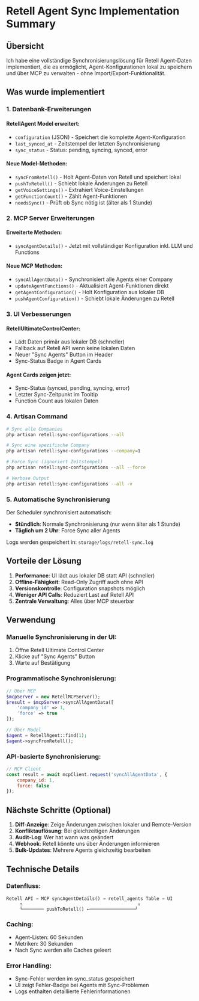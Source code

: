 # Retell Agent Sync Implementation Summary

## Übersicht

Ich habe eine vollständige Synchronisierungslösung für Retell Agent-Daten implementiert, die es ermöglicht, Agent-Konfigurationen lokal zu speichern und über MCP zu verwalten - ohne Import/Export-Funktionalität.

## Was wurde implementiert

### 1. Datenbank-Erweiterungen

#### RetellAgent Model erweitert:
- `configuration` (JSON) - Speichert die komplette Agent-Konfiguration
- `last_synced_at` - Zeitstempel der letzten Synchronisierung
- `sync_status` - Status: pending, syncing, synced, error

#### Neue Model-Methoden:
- `syncFromRetell()` - Holt Agent-Daten von Retell und speichert lokal
- `pushToRetell()` - Schiebt lokale Änderungen zu Retell
- `getVoiceSettings()` - Extrahiert Voice-Einstellungen
- `getFunctionCount()` - Zählt Agent-Funktionen
- `needsSync()` - Prüft ob Sync nötig ist (älter als 1 Stunde)

### 2. MCP Server Erweiterungen

#### Erweiterte Methoden:
- `syncAgentDetails()` - Jetzt mit vollständiger Konfiguration inkl. LLM und Functions

#### Neue MCP Methoden:
- `syncAllAgentData()` - Synchronisiert alle Agents einer Company
- `updateAgentFunctions()` - Aktualisiert Agent-Funktionen direkt
- `getAgentConfiguration()` - Holt Konfiguration aus lokaler DB
- `pushAgentConfiguration()` - Schiebt lokale Änderungen zu Retell

### 3. UI Verbesserungen

#### RetellUltimateControlCenter:
- Lädt Daten primär aus lokaler DB (schneller)
- Fallback auf Retell API wenn keine lokalen Daten
- Neuer "Sync Agents" Button im Header
- Sync-Status Badge in Agent Cards

#### Agent Cards zeigen jetzt:
- Sync-Status (synced, pending, syncing, error)
- Letzter Sync-Zeitpunkt im Tooltip
- Function Count aus lokalen Daten

### 4. Artisan Command

```bash
# Sync alle Companies
php artisan retell:sync-configurations --all

# Sync eine spezifische Company
php artisan retell:sync-configurations --company=1

# Force Sync (ignoriert Zeitstempel)
php artisan retell:sync-configurations --all --force

# Verbose Output
php artisan retell:sync-configurations --all -v
```

### 5. Automatische Synchronisierung

Der Scheduler synchronisiert automatisch:
- **Stündlich**: Normale Synchronisierung (nur wenn älter als 1 Stunde)
- **Täglich um 2 Uhr**: Force Sync aller Agents

Logs werden gespeichert in: `storage/logs/retell-sync.log`

## Vorteile der Lösung

1. **Performance**: UI lädt aus lokaler DB statt API (schneller)
2. **Offline-Fähigkeit**: Read-Only Zugriff auch ohne API
3. **Versionskontrolle**: Configuration snapshots möglich
4. **Weniger API Calls**: Reduziert Last auf Retell API
5. **Zentrale Verwaltung**: Alles über MCP steuerbar

## Verwendung

### Manuelle Synchronisierung in der UI:
1. Öffne Retell Ultimate Control Center
2. Klicke auf "Sync Agents" Button
3. Warte auf Bestätigung

### Programmatische Synchronisierung:
```php
// Über MCP
$mcpServer = new RetellMCPServer();
$result = $mcpServer->syncAllAgentData([
    'company_id' => 1,
    'force' => true
]);

// Über Model
$agent = RetellAgent::find(1);
$agent->syncFromRetell();
```

### API-basierte Synchronisierung:
```javascript
// MCP Client
const result = await mcpClient.request('syncAllAgentData', {
    company_id: 1,
    force: false
});
```

## Nächste Schritte (Optional)

1. **Diff-Anzeige**: Zeige Änderungen zwischen lokaler und Remote-Version
2. **Konfliktauflösung**: Bei gleichzeitigen Änderungen
3. **Audit-Log**: Wer hat wann was geändert
4. **Webhook**: Retell könnte uns über Änderungen informieren
5. **Bulk-Updates**: Mehrere Agents gleichzeitig bearbeiten

## Technische Details

### Datenfluss:
```
Retell API → MCP syncAgentDetails() → retell_agents Table → UI
     ↑                                           ↓
     └──────── pushToRetell() ←─────────────────┘
```

### Caching:
- Agent-Listen: 60 Sekunden
- Metriken: 30 Sekunden
- Nach Sync werden alle Caches geleert

### Error Handling:
- Sync-Fehler werden im sync_status gespeichert
- UI zeigt Fehler-Badge bei Agents mit Sync-Problemen
- Logs enthalten detaillierte Fehlerinformationen